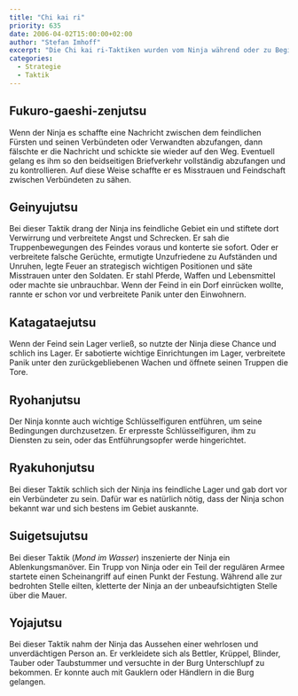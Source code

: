 ```yaml
---
title: "Chi kai ri"
priority: 635
date: 2006-04-02T15:00:00+02:00
author: "Stefan Imhoff"
excerpt: "Die Chi kai ri-Taktiken wurden vom Ninja während oder zu Begin einer Konfrontation angewendet. Sie enthalten vor allem Sabotage und Infiltrationstechniken."
categories:
  - Strategie
  - Taktik
---
```


## Fukuro-gaeshi-zenjutsu

Wenn der Ninja es schaffte eine Nachricht zwischen dem feindlichen Fürsten und seinen Verbündeten oder Verwandten abzufangen, dann fälschte er die Nachricht und schickte sie wieder auf den Weg. Eventuell gelang es ihm so den beidseitigen Briefverkehr vollständig abzufangen und zu kontrollieren. Auf diese Weise schaffte er es Misstrauen und Feindschaft zwischen Verbündeten zu sähen.

## Geinyujutsu

Bei dieser Taktik drang der Ninja ins feindliche Gebiet ein und stiftete dort Verwirrung und verbreitete Angst und Schrecken. Er sah die Truppenbewegungen des Feindes voraus und konterte sie sofort. Oder er verbreitete falsche Gerüchte, ermutigte Unzufriedene zu Aufständen und Unruhen, legte Feuer an strategisch wichtigen Positionen und säte Misstrauen unter den Soldaten. Er stahl Pferde, Waffen und Lebensmittel oder machte sie unbrauchbar. Wenn der Feind in ein Dorf einrücken wollte, rannte er schon vor und verbreitete Panik unter den Einwohnern.

## Katagataejutsu

Wenn der Feind sein Lager verließ, so nutzte der Ninja diese Chance und schlich ins Lager. Er sabotierte wichtige Einrichtungen im Lager, verbreitete Panik unter den zurückgebliebenen Wachen und öffnete seinen Truppen die Tore.

## Ryohanjutsu

Der Ninja konnte auch wichtige Schlüsselfiguren entführen, um seine Bedingungen durchzusetzen. Er erpresste Schlüsselfiguren, ihm zu Diensten zu sein, oder das Entführungsopfer werde hingerichtet.

## Ryakuhonjutsu

Bei dieser Taktik schlich sich der Ninja ins feindliche Lager und gab dort vor ein Verbündeter zu sein. Dafür war es natürlich nötig, dass der Ninja schon bekannt war und sich bestens im Gebiet auskannte.

## Suigetsujutsu

Bei dieser Taktik (_Mond im Wasser_) inszenierte der Ninja ein Ablenkungsmanöver. Ein Trupp von Ninja oder ein Teil der regulären Armee startete einen Scheinangriff auf einen Punkt der Festung. Während alle zur bedrohten Stelle eilten, kletterte der Ninja an der unbeaufsichtigten Stelle über die Mauer.

## Yojajutsu

Bei dieser Taktik nahm der Ninja das Aussehen einer wehrlosen und unverdächtigen Person an. Er verkleidete sich als Bettler, Krüppel, Blinder, Tauber oder Taubstummer und versuchte in der Burg Unterschlupf zu bekommen. Er konnte auch mit Gauklern oder Händlern in die Burg gelangen.
